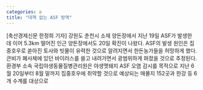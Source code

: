 ```yaml
---
categories: a
title: "대책 없는 ASF 방역"
---
```

[축산경제신문 한정희 기자] 강원도 춘천시 소재 양돈장에서 지난 19일 ASF가 발생한 데 이어 5.3km 떨어진 인근 양돈장에서도 20일 확진이 나왔다. ASF의 발생 원인은 집중호우로 쏟아진 토사와 빗물이 유력한 것으로 알려지면서 한돈농가들을 허망하게 했다. 큰비가 폐사체에 있던 바이러스를 쓸고 내려가면서 광범위하게 펴졌을 것으로 추정된다.환경부 소속 국립야생동물질병관리원은 야생멧돼지 ASF 오염 감시를 목적으로 지난 6월 20일부터 8월 말까지 집중호우에 취약할 것으로 예상되는 매몰지 152곳과 한강 등 6개 수계를 대상으로